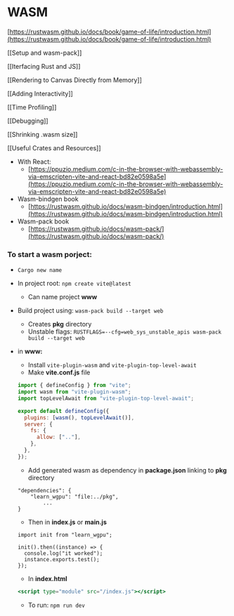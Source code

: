 # WASM

[https://rustwasm.github.io/docs/book/game-of-life/introduction.html](https://rustwasm.github.io/docs/book/game-of-life/introduction.html)

[[Setup and wasm-pack]]

[[Iterfacing Rust and JS]]

[[Rendering to Canvas Directly from Memory]]

[[Adding Interactivity]]

[[Time Profiling]]

[[Debugging]]

[[Shrinking .wasm size]]

[[Useful Crates and Resources]]

- With React:
    - [https://ppuzio.medium.com/c-in-the-browser-with-webassembly-via-emscripten-vite-and-react-bd82e0598a5e](https://ppuzio.medium.com/c-in-the-browser-with-webassembly-via-emscripten-vite-and-react-bd82e0598a5e)
- Wasm-bindgen book
    - [https://rustwasm.github.io/docs/wasm-bindgen/introduction.html](https://rustwasm.github.io/docs/wasm-bindgen/introduction.html)
- Wasm-pack book
    - [https://rustwasm.github.io/docs/wasm-pack/](https://rustwasm.github.io/docs/wasm-pack/)

### **To start a wasm porject:**

- `Cargo new name`
- In project root: `npm create vite@latest`
    - Can name project **www**
- Build project using: `wasm-pack build --target web`
    - Creates ****pkg**** directory
    - Unstable flags: `RUSTFLAGS=--cfg=web_sys_unstable_apis wasm-pack build --target web`
- in ******www:******
    - Install `vite-plugin-wasm` and `vite-plugin-top-level-await`
    - Make **vite.conf.js** file
    
    ```jsx
    import { defineConfig } from "vite";
    import wasm from "vite-plugin-wasm";
    import topLevelAwait from "vite-plugin-top-level-await";
    
    export default defineConfig({
      plugins: [wasm(), topLevelAwait()],
      server: {
        fs: {
          allow: [".."],
        },
      },
    });
    ```
    
    - Add generated wasm as dependency in **package.json** linking to ******pkg****** directory
    
    ```
    "dependencies": {
        "learn_wgpu": "file:../pkg",
    		...
    }
    ```
    
    - Then in **index.js** or **main.js**
    
    ```
    import init from "learn_wgpu";
    
    init().then((instance) => {
      console.log("it worked");
      instance.exports.test();
    });
    ```
    
    - In ******index.html******
    
    ```jsx
    <script type="module" src="/index.js"></script>
    ```
    
    - To run: `npm run dev`